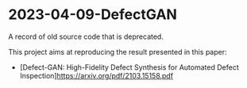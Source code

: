 # 2023-04-09-DefectGAN
A record of old source code that is deprecated.

This project aims at reproducing the result presented in this paper:
- [Defect-GAN: High-Fidelity Defect Synthesis for Automated Defect Inspection]https://arxiv.org/pdf/2103.15158.pdf
